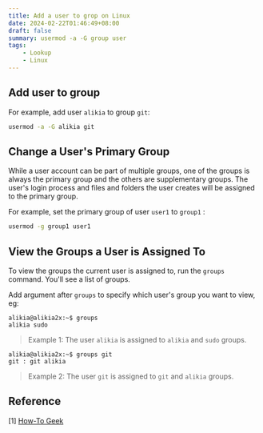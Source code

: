 ```yaml
---
title: Add a user to grop on Linux
date: 2024-02-22T01:46:49+08:00
draft: false
summary: usermod -a -G group user
tags:
    - Lookup
    - Linux
---
```


## Add user to group

For example, add user `alikia` to group `git`:

```bash
usermod -a -G alikia git
```

## Change a User's Primary Group

While a user account can be part of multiple groups, one of the groups is always the primary group and the others are supplementary groups. The user's login process and files and folders the user creates will be assigned to the primary group.

For example, set the primary group of user `user1` to `group1` :

```bash
usermod -g group1 user1
```

## View the Groups a User is Assigned To

To view the groups the current user is assigned to, run the `groups` command. You'll see a list of groups.

Add argument after `groups` to specify which user's group you want to view, eg:

```text
alikia@alikia2x:~$ groups
alikia sudo
```

> Example 1: The user `alikia` is assigned to `alikia` and `sudo` groups.

```text
alikia@alikia2x:~$ groups git
git : git alikia
```

> Example 2: The user `git` is assigned to `git` and `alikia` groups.

## Reference

\[1\] [How-To Geek](https://www.howtogeek.com/50787/add-a-user-to-a-group-or-second-group-on-linux/)
